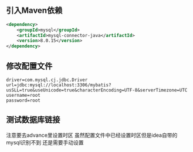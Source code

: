 ## 引入Maven依赖

```xml
<dependency>
    <groupId>mysql</groupId>
    <artifactId>mysql-connector-java</artifactId>
    <version>8.0.15</version>
</dependency>
```



## 修改配置文件

```properties
driver=com.mysql.cj.jdbc.Driver
url=jdbc:mysql://localhost:3306/mybatis?usSLL=true&useUnicode=true&characterEncoding=UTF-8&serverTimezone=UTC
username=root
password=root
```



## 测试数据库链接

注意要去advance里设置时区 虽然配置文件中已经设置时区但是idea自带的mysql识别不到 还是需要手动设置